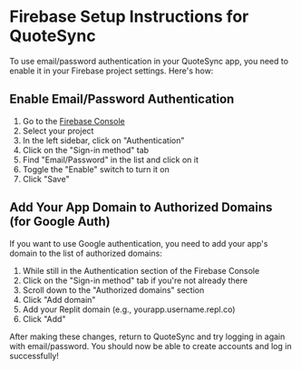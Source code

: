 # Firebase Setup Instructions for QuoteSync

To use email/password authentication in your QuoteSync app, you need to enable it in your Firebase project settings. Here's how:

## Enable Email/Password Authentication

1. Go to the [Firebase Console](https://console.firebase.google.com/)
2. Select your project
3. In the left sidebar, click on "Authentication"
4. Click on the "Sign-in method" tab
5. Find "Email/Password" in the list and click on it
6. Toggle the "Enable" switch to turn it on
7. Click "Save"

## Add Your App Domain to Authorized Domains (for Google Auth)

If you want to use Google authentication, you need to add your app's domain to the list of authorized domains:

1. While still in the Authentication section of the Firebase Console
2. Click on the "Sign-in method" tab if you're not already there
3. Scroll down to the "Authorized domains" section
4. Click "Add domain"
5. Add your Replit domain (e.g., yourapp.username.repl.co)
6. Click "Add"

After making these changes, return to QuoteSync and try logging in again with email/password. You should now be able to create accounts and log in successfully!